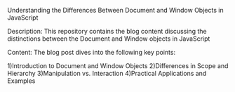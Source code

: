  Understanding the Differences Between Document and Window Objects in JavaScript

Description:
    This repository contains the blog content discussing the distinctions between the Document and Window objects in JavaScript

Content:
    The blog post dives into the following key points:

1)Introduction to Document and Window Objects
2)Differences in Scope and Hierarchy
3)Manipulation vs. Interaction
4)Practical Applications and Examples